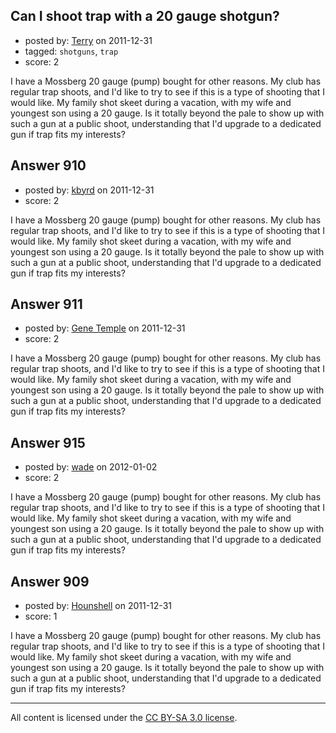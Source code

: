 ## Can I shoot trap with a 20 gauge shotgun?

- posted by: [Terry](https://stackexchange.com/users/-1/337-terry) on 2011-12-31
- tagged: `shotguns`, `trap`
- score: 2

I have a Mossberg 20 gauge (pump) bought for other reasons.  My club has regular trap shoots, and I'd like to try to see if this is a type of shooting that I would like.  My family shot skeet during a vacation, with my wife and youngest son using a 20 gauge.  Is it totally beyond the pale to show up with such a gun at a public shoot, understanding that I'd upgrade to a dedicated gun if trap fits my interests?


## Answer 910

- posted by: [kbyrd](https://stackexchange.com/users/-1/37-kbyrd) on 2011-12-31
- score: 2

I have a Mossberg 20 gauge (pump) bought for other reasons.  My club has regular trap shoots, and I'd like to try to see if this is a type of shooting that I would like.  My family shot skeet during a vacation, with my wife and youngest son using a 20 gauge.  Is it totally beyond the pale to show up with such a gun at a public shoot, understanding that I'd upgrade to a dedicated gun if trap fits my interests?


## Answer 911

- posted by: [Gene Temple](https://stackexchange.com/users/-1/254-gene-temple) on 2011-12-31
- score: 2

I have a Mossberg 20 gauge (pump) bought for other reasons.  My club has regular trap shoots, and I'd like to try to see if this is a type of shooting that I would like.  My family shot skeet during a vacation, with my wife and youngest son using a 20 gauge.  Is it totally beyond the pale to show up with such a gun at a public shoot, understanding that I'd upgrade to a dedicated gun if trap fits my interests?


## Answer 915

- posted by: [wade](https://stackexchange.com/users/-1/341-wade) on 2012-01-02
- score: 2

I have a Mossberg 20 gauge (pump) bought for other reasons.  My club has regular trap shoots, and I'd like to try to see if this is a type of shooting that I would like.  My family shot skeet during a vacation, with my wife and youngest son using a 20 gauge.  Is it totally beyond the pale to show up with such a gun at a public shoot, understanding that I'd upgrade to a dedicated gun if trap fits my interests?


## Answer 909

- posted by: [Hounshell](https://stackexchange.com/users/-1/338-hounshell) on 2011-12-31
- score: 1

I have a Mossberg 20 gauge (pump) bought for other reasons.  My club has regular trap shoots, and I'd like to try to see if this is a type of shooting that I would like.  My family shot skeet during a vacation, with my wife and youngest son using a 20 gauge.  Is it totally beyond the pale to show up with such a gun at a public shoot, understanding that I'd upgrade to a dedicated gun if trap fits my interests?



---

All content is licensed under the [CC BY-SA 3.0 license](https://creativecommons.org/licenses/by-sa/3.0/).
